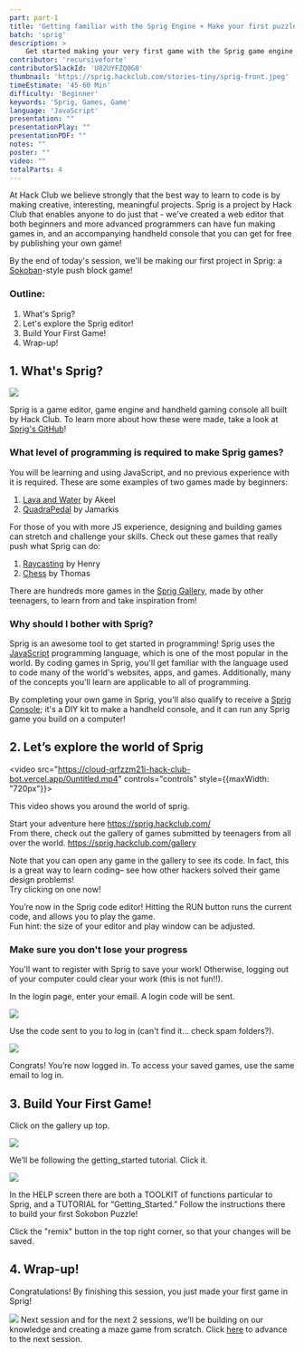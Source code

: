 ```yaml
---
part: part-1
title: 'Getting familiar with the Sprig Engine + Make your first puzzle!'
batch: 'sprig'
description: >
    Get started making your very first game with the Sprig game engine! Even if you're a beginner, you'll walk out of this jam with your very own game in the Gallery.
contributor: 'recursiveforte'
contributorSlackId: 'U02UYFZQ0G0'
thumbnail: 'https://sprig.hackclub.com/stories-tiny/sprig-front.jpeg'
timeEstimate: '45-60 Min'
difficulty: 'Beginner'
keywords: 'Sprig, Games, Game'
language: 'JavaScript'
presentation: "" 
presentationPlay: "" 
presentationPDF: "" 
notes: "" 
poster: ""
video: ""
totalParts: 4
---
```


At Hack Club we believe strongly that the best way to learn to code is by making creative, interesting, meaningful projects. Sprig is a project by Hack Club that enables anyone to do just that - we've created a web editor that both beginners and more advanced programmers can have fun making games in, and an accompanying handheld console that you can get for free by publishing your own game!

By the end of today's session, we'll be making our first project in Sprig: a [Sokoban](https://en.wikipedia.org/wiki/Sokoban)-style push block game!

### Outline:
1. What's Sprig?
2. Let's explore the Sprig editor!
3. Build Your First Game!
4. Wrap-up!

## 1. What's Sprig?

![](https://sprig.hackclub.com/stories-tiny/sprig-front.jpeg)

Sprig is a game editor, game engine and handheld gaming console all built by Hack Club. To learn more about how these were made, take a look at [Sprig's GitHub](https://github.com/hackclub/sprig)!

### What level of programming is required to make Sprig games?

You will be learning and using JavaScript, and no previous experience with it is required. These are some examples of two games made by beginners:
1. [Lava and Water](https://sprig.hackclub.com/gallery/Lava_and_Water) by Akeel
2. [QuadraPedal](https://sprig.hackclub.com/gallery/QuadraPedal) by Jamarkis

For those of you with more JS experience, designing and building games can stretch and challenge your skills. Check out these games that really push what Sprig can do:
1. [Raycasting](https://sprig.hackclub.com/gallery/raycasting) by Henry
2. [Chess](https://sprig.hackclub.com/gallery/chess) by Thomas

There are hundreds more games in the [Sprig Gallery](https://sprig.hackclub.com/gallery), made by other teenagers, to learn from and take inspiration from!

### Why should I bother with Sprig?
Sprig is an awesome tool to get started in programming! Sprig uses the [JavaScript](https://developer.mozilla.org/en-US/docs/Web/JavaScript) programming language, which is one of the most popular in the world. By coding games in Sprig, you'll get familiar with the language used to code many of the world's websites, apps, and games. Additionally, many of the concepts you'll learn are applicable to all of programming.

By completing your own game in Sprig, you'll also qualify to receive a [Sprig Console](https://github.com/hackclub/sprig-hardware); it's a DIY kit to make a handheld console, and it can run any Sprig game you build on a computer! 

## 2. Let’s explore the world of Sprig

<video src="https://cloud-qrfzzm21i-hack-club-bot.vercel.app/0untitled.mp4" controls="controls" style={{maxWidth: "720px"}}></video>

This video shows you around the world of sprig.

Start your adventure here https://sprig.hackclub.com/  
From there, check out the gallery of games submitted by teenagers from all over the world. https://sprig.hackclub.com/gallery

Note that you can open any game in the gallery to see its code. In fact, this is a great way to learn coding– see how other hackers solved their game design problems!  
Try clicking on one now!

You’re now in the Sprig code editor! Hitting the RUN button runs the current code, and allows you to play the game.  
Fun hint: the size of your editor and play window can be adjusted.


### Make sure you don't lose your progress

You'll want to register with Sprig to save your work! Otherwise, logging out of your computer could clear your work (this is not fun!!).

In the login page, enter your email. A login code will be sent.

![](https://cloud-2pdfjcqvn-hack-club-bot.vercel.app/0log_in___sprig.png)

Use the code sent to you to log in (can't find it... check spam folders?).

![](https://cloud-hpv87yyem-hack-club-bot.vercel.app/0your_games___sprig.png)

Congrats! You’re now logged in. To access your saved games, use the same email to log in.

## 3. Build Your First Game!
Click on the gallery up top.

![](https://cloud-1f122cf0k-hack-club-bot.vercel.app/0gallery___sprig.png)

We’ll be following the getting_started tutorial. Click it.

![](https://cloud-pcjfwllpn-hack-club-bot.vercel.app/0getting_started___sprig.png)

In the HELP screen there are both a TOOLKIT of functions particular to Sprig, and a TUTORIAL for “Getting_Started.” Follow the instructions there to build your first Sokobon Puzzle!

Click the "remix" button in the top right corner, so that your changes will be saved.

## 4. Wrap-up!
Congratulations! By finishing this session, you just made your first game in Sprig!  

![](https://cloud-4ja9fp00s-hack-club-bot.vercel.app/0image.png)
Next session and for the next 2 sessions, we’ll be building on our knowledge and creating a maze game from scratch. Click [here](/batch/sprig/part-2) to advance to the next session.
